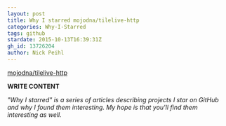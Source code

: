 ```yaml
---
layout: post
title: Why I starred mojodna/tilelive-http
categories: Why-I-Starred
tags: github
stardate: 2015-10-13T16:39:31Z
gh_id: 13726204
author: Nick Peihl
---
```


[mojodna/tilelive-http](https://github.com/mojodna/tilelive-http)

**WRITE CONTENT**

*"Why I starred" is a series of articles describing projects I star on GitHub and why I found them interesting. My hope is that you'll find them interesting as well.*


